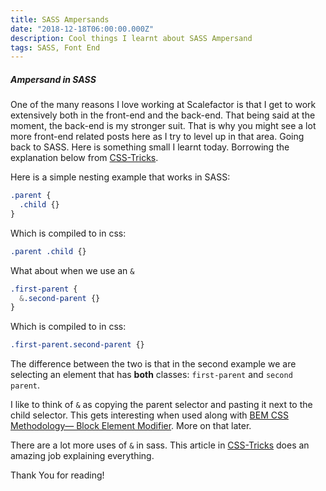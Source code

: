 ```yaml
---
title: SASS Ampersands 
date: "2018-12-18T06:00:00.000Z"
description: Cool things I learnt about SASS Ampersand 
tags: SASS, Font End
---
```



##### Ampersand in SASS

One of the many reasons I love working at Scalefactor is that I get to work extensively both in the front-end and the back-end. That being said at the moment, the back-end is my stronger suit. That is why you might see a lot more front-end related posts here as I try to level up in that area. Going back to SASS. Here is something small I learnt today. Borrowing the explanation below from [CSS-Tricks](https://css-tricks.com/the-sass-ampersand/). 

Here is a simple nesting example that works in SASS:
 
```css
.parent {
  .child {}
}
```
Which is compiled to in css:

```css
.parent .child {}
```

What about when we use an `&`

```css
.first-parent {
  &.second-parent {}
}
```
Which is compiled to in css:

```css
.first-parent.second-parent {}
```

The difference between the two is that in the second example we are selecting an element that has **both** classes: `first-parent` and `second parent`.


I like to think of `&` as copying the parent selector and pasting it next to the child selector. This gets interesting when used along with [BEM CSS Methodology— Block Element Modifier](http://getbem.com/introduction/). More on that later.

There are a lot more uses of `&` in sass. This article in [CSS-Tricks](https://css-tricks.com/the-sass-ampersand/) does an amazing job explaining everything. 

Thank You for reading!